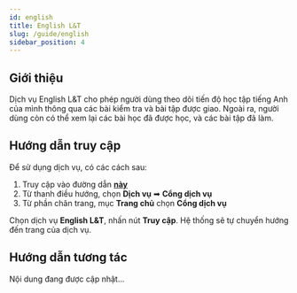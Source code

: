 ```yaml
---
id: english
title: English L&T
slug: /guide/english
sidebar_position: 4
---
```


## Giới thiệu

Dịch vụ English L&T cho phép người dùng theo dõi tiến độ học tập tiếng Anh của mình thông qua các bài kiểm tra và bài tập được giao. Ngoài ra, người dùng còn có thể xem lại các bài học đã được học, và các bài tập đã làm.

## Hướng dẫn truy cập

Để sử dụng dịch vụ, có các cách sau:

1. Truy cập vào đường dẫn [**này**](../../services)
2. Từ thanh điều hướng, chọn **Dịch vụ** ➡ **Cổng dịch vụ**
3. Từ phần chân trang, mục **Trang chủ** chọn **Cổng dịch vụ**

Chọn dịch vụ **English L&T**, nhấn nút **Truy cập**. Hệ thống sẽ tự chuyển hướng đến trang của dịch vụ.

## Hướng dẫn tương tác

Nội dung đang được cập nhật...
